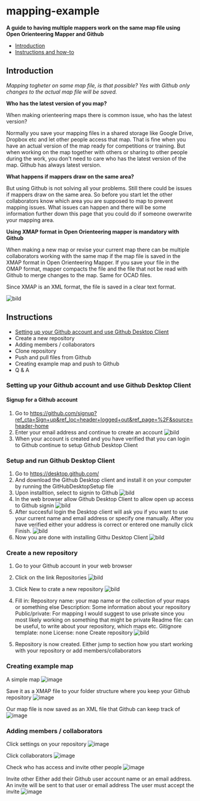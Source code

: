 # mapping-example
**A guide to having multiple mappers work on the same map file using Open Orienteering Mapper and Github**

- [Introduction](https://github.com/henrikopersson/mapping-example/blob/main/README.md#introduction)
- [Instructions and how-to](https://github.com/henrikopersson/mapping-example/blob/main/README.md#instructions)

## Introduction
*Mapping togheter on same map file, is that possible? Yes with Github only changes to the actual map file will be saved.*

**Who has the latest version of you map?**

When making orienteering maps there is common issue, who has the latest version? 

Normally you save your mapping files in a shared storage like Google Drive, Dropbox etc and let other people access that map. That is fine when you have an actual version of the map ready for competitions or training. But when working on the map together with others or sharing to other people during the work, you don't need to care who has the latest version of the map. Github has always latest version.

**What happens if mappers draw on the same area?**

But using Github is not solving all your problems. Still there could be issues if mappers draw on the same area. So before you start let the other collaborators know which area you are supposed to map to prevent mapping issues. What issues can happen and there will be some information further down this page that you could do if someone owerwrite your mapping area.

**Using XMAP format in Open Orienteering mapper is mandatory with Github**

When making a new map or revise your current map there can be multiple collaborators working with the same map if the map file is saved in the XMAP format in Open Orienteering Mapper. If you save your file in the OMAP format, mapper compacts the file and the file that not be read with Github to merge changes to the map. Same for OCAD files. 

Since XMAP is an XML format, the file is saved in a clear text format.

![bild](https://user-images.githubusercontent.com/72732333/196690935-b5aafcdf-f917-42ca-a27e-608df78b1ef0.png)





## Instructions
- [Setting up your Github account and use Github Desktop Client](https://github.com/henrikopersson/mapping-example/blob/main/README.md#setting-up-your-github-account-and-use-github-desktop-client)
- Create a new repository
- Adding members / collaborators
- Clone repository
- Push and pull files from Github
- Creating example map and push to Github
- Q & A


### Setting up your Github account and use Github Desktop Client

#### Signup for a Github account
1. Go to https://github.com/signup?ref_cta=Sign+up&ref_loc=header+logged+out&ref_page=%2F&source=header-home
2. Enter your email address and continue to create an account
![bild](https://user-images.githubusercontent.com/5741093/195793640-6c245635-78fc-4e6f-9edd-be6afd486431.png)
3. When your account is created and you have verified that you can login to Github continue to setup Github Desktop Client

### Setup and run Github Desktop Client
1. Go to https://desktop.github.com/
2. And download the Github Desktop client and install it on your computer by running the GitHubDesktopSetup file
3. Upon installtion, select to signin to Github
![bild](https://user-images.githubusercontent.com/5741093/195795570-89f19c40-9c16-459f-b813-ca3e457ba48f.png)
4. In the web browser allow Github Desktop Client to allow open up access to Github signin
![bild](https://user-images.githubusercontent.com/5741093/195796075-cba42037-a44b-49a6-82b5-f698089a693e.png)
5. After succesful login the Desktop client will ask you if you want to use your current name and email address or specify one manually. After you have verified either your address is correct or entered one manully click Finish.
![bild](https://user-images.githubusercontent.com/5741093/195796498-bdc164be-296b-49ae-8555-863c6e818730.png)
6. Now you are done with installing Githu Desktop Client
![bild](https://user-images.githubusercontent.com/5741093/195796809-cf0efbb6-f996-4c76-8ef2-0425c10d15c0.png)

### Create a new repository

1. Go to your Github account in your web browser
2. Click on the link Repositories
![bild](https://user-images.githubusercontent.com/72732333/196682951-5dfd0f83-a873-4755-8006-595b16bf3725.png)
3. Click New to crate a new repository
![bild](https://user-images.githubusercontent.com/72732333/196683052-5da052bd-3c92-4856-8a17-5f6873359270.png)
4. Fill in:
Repository name: your map name or the collection of your maps or something else
Description: Some information about your repository
Public/private: For mapping I would suggest to use private since you most likely working on something that might be private
Readme file: can be useful, to write about your repository, which maps etc.
Gitignore template: none
License: none
Create repository
![bild](https://user-images.githubusercontent.com/72732333/196683937-6a83f41c-1151-4a3a-99f7-2941dc5adf00.png)

5. Repository is now created. Either jump to section how you start working with your repository or add members/collaborators



### Creating example map

A simple map 
![image](https://user-images.githubusercontent.com/5741093/196256390-a757ce10-3f73-4bdc-868d-5aea1ec48b94.png)

Save it as a XMAP file to your folder structure where you keep your Github repository
![image](https://user-images.githubusercontent.com/5741093/196256611-4d49ad0b-b8cc-4b91-bfe3-8020f39c85bc.png)

Our map file is now saved as an XML file that Github can keep track of
![image](https://user-images.githubusercontent.com/5741093/196256975-177526c9-6828-4a0d-85b1-75af62c21b2a.png)


### Adding members / collaborators
Click settings on your repository
![image](https://user-images.githubusercontent.com/5741093/196257378-d7f75f4b-203d-4266-98c6-d06b7dbaddaf.png)

Click collaborators
![image](https://user-images.githubusercontent.com/5741093/196257491-deef829e-2f54-4e29-a58e-43ee5e1c9295.png)

Check who has access and invite other people
![image](https://user-images.githubusercontent.com/5741093/196257579-edb3a702-9c1c-4d63-bc4c-3d1d0dde24c1.png)

Invite other
Either add their Github user account name or an email address. An invite will be sent to that user or email address
The user must accept the invite 
![image](https://user-images.githubusercontent.com/5741093/196257764-5ba7ee63-f162-4d05-bdb4-a3955ba26229.png)

